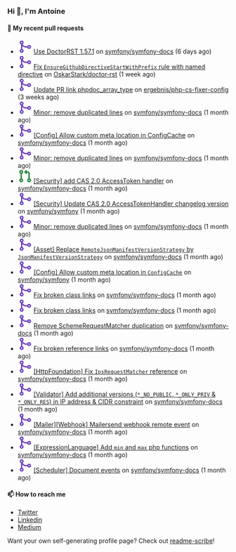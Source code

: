 ### Hi 👋, I'm Antoine

#### 👷 My recent pull requests

- ![](./assets/pr-merged.svg) [Use DoctorRST 1.57.1](https://github.com/symfony/symfony-docs/pull/19677) on [symfony/symfony-docs](https://github.com/symfony/symfony-docs) (6 days ago)
- ![](./assets/pr-merged.svg) [Fix `EnsureGithubDirectiveStartWithPrefix` rule with named directive](https://github.com/OskarStark/doctor-rst/pull/1676) on [OskarStark/doctor-rst](https://github.com/OskarStark/doctor-rst) (1 week ago)
- ![](./assets/pr-merged.svg) [Update PR link phpdoc_array_type](https://github.com/ergebnis/php-cs-fixer-config/pull/1024) on [ergebnis/php-cs-fixer-config](https://github.com/ergebnis/php-cs-fixer-config) (3 weeks ago)
- ![](./assets/pr-merged.svg) [Minor: remove duplicated lines](https://github.com/symfony/symfony-docs/pull/19548) on [symfony/symfony-docs](https://github.com/symfony/symfony-docs) (1 month ago)
- ![](./assets/pr-merged.svg) [[Config] Allow custom meta location in ConfigCache](https://github.com/symfony/symfony-docs/pull/19543) on [symfony/symfony-docs](https://github.com/symfony/symfony-docs) (1 month ago)
- ![](./assets/pr-merged.svg) [Minor: remove duplicated lines](https://github.com/symfony/symfony-docs/pull/19542) on [symfony/symfony-docs](https://github.com/symfony/symfony-docs) (1 month ago)
- ![](./assets/pr-open.svg) [[Security] add CAS 2.0 AccessToken handler](https://github.com/symfony/symfony-docs/pull/19538) on [symfony/symfony-docs](https://github.com/symfony/symfony-docs) (1 month ago)
- ![](./assets/pr-merged.svg) [[Security] Update CAS 2.0 AccessTokenHandler changelog version](https://github.com/symfony/symfony/pull/53871) on [symfony/symfony](https://github.com/symfony/symfony) (1 month ago)
- ![](./assets/pr-merged.svg) [Minor: remove duplicated lines](https://github.com/symfony/symfony-docs/pull/19537) on [symfony/symfony-docs](https://github.com/symfony/symfony-docs) (1 month ago)
- ![](./assets/pr-merged.svg) [[Asset] Replace `RemoteJsonManifestVersionStrategy` by `JsonManifestVersionStrategy`](https://github.com/symfony/symfony-docs/pull/19536) on [symfony/symfony-docs](https://github.com/symfony/symfony-docs) (1 month ago)
- ![](./assets/pr-merged.svg) [[Config] Allow custom meta location in `ConfigCache`](https://github.com/symfony/symfony/pull/53868) on [symfony/symfony](https://github.com/symfony/symfony) (1 month ago)
- ![](./assets/pr-merged.svg) [Fix broken class links](https://github.com/symfony/symfony-docs/pull/19535) on [symfony/symfony-docs](https://github.com/symfony/symfony-docs) (1 month ago)
- ![](./assets/pr-merged.svg) [Fix broken class links](https://github.com/symfony/symfony-docs/pull/19523) on [symfony/symfony-docs](https://github.com/symfony/symfony-docs) (1 month ago)
- ![](./assets/pr-merged.svg) [Remove SchemeRequestMatcher duplication](https://github.com/symfony/symfony-docs/pull/19516) on [symfony/symfony-docs](https://github.com/symfony/symfony-docs) (1 month ago)
- ![](./assets/pr-merged.svg) [Fix broken reference links](https://github.com/symfony/symfony-docs/pull/19515) on [symfony/symfony-docs](https://github.com/symfony/symfony-docs) (1 month ago)
- ![](./assets/pr-merged.svg) [[HttpFoundation] Fix `IpsRequestMatcher` reference](https://github.com/symfony/symfony-docs/pull/19514) on [symfony/symfony-docs](https://github.com/symfony/symfony-docs) (1 month ago)
- ![](./assets/pr-merged.svg) [[Validator] Add additional versions (`*_NO_PUBLIC`, `*_ONLY_PRIV` &amp; `*_ONLY_RES`) in IP address &amp; CIDR constraint](https://github.com/symfony/symfony-docs/pull/19503) on [symfony/symfony-docs](https://github.com/symfony/symfony-docs) (1 month ago)
- ![](./assets/pr-merged.svg) [[Mailer][Webhook] Mailersend webhook remote event](https://github.com/symfony/symfony-docs/pull/19502) on [symfony/symfony-docs](https://github.com/symfony/symfony-docs) (1 month ago)
- ![](./assets/pr-merged.svg) [[ExpressionLanguage] Add `min` and `max` php functions](https://github.com/symfony/symfony-docs/pull/19501) on [symfony/symfony-docs](https://github.com/symfony/symfony-docs) (1 month ago)
- ![](./assets/pr-merged.svg) [[Scheduler] Document events](https://github.com/symfony/symfony-docs/pull/19450) on [symfony/symfony-docs](https://github.com/symfony/symfony-docs) (1 month ago)

#### 📫 How to reach me

- [Twitter](https://twitter.com/a_lamirault)
- [Linkedin](https://www.linkedin.com/in/antoine-lamirault-9a9a9a107/)
- [Medium](https://alamirault.medium.com)

Want your own self-generating profile page? Check out [readme-scribe](https://github.com/muesli/readme-scribe)!
